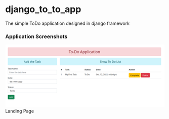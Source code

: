 # django_to_to_app
The simple ToDo application designed in django framework
### Application Screenshots
![Landing Page](https://github.com/harish-bhat-m/django_to_to_app/blob/main/Screenshot_20221030_112354.png)
Landing Page

